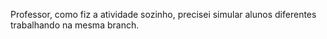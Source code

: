 Professor, como fiz a atividade sozinho, precisei simular alunos diferentes trabalhando na mesma branch.
